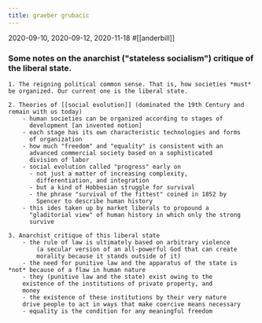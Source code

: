 ```yaml
---
title: graeber grubacic
---
```


2020-09-10, 2020-09-12, 2020-11-18 #[[anderbill]]
### Some notes on the anarchist ("stateless socialism") critique of the liberal state.

	1. The reigning political common sense. That is, how societies *must*
	be organized. Our current one is the liberal state.
	
	2. Theories of [[social evolution]] (dominated the 19th Century and
	remain with us today)
		- human societies can be organized according to stages of
          development [an invented notion]
		- each stage has its own characteristic technologies and forms
          of organization
		- how much "freedom" and "equality" is consistent with an
          advanced commercial society based on a sophisticated
          division of labor
		- social evolution called "progress" early on
		  - not just a matter of increasing complexity,
            differentiation, and integration
		  - but a kind of Hobbesian struggle for survival
		  - the phrase "survival of the fittest" coined in 1852 by
            Spencer to describe human history
		- this ides taken up by market liberals to propound a
          "gladitorial view" of human history in which only the strong
          survive
		  
	3. Anarchist critique of this liberal state
		- the rule of law is ultimately based on arbitrary violence
			(a secular version of an all-powerful God that can create
			morality because it stands outside of it)
		- the need for punitive law and the apparatus of the state is *not* because of a flaw in human nature
		- they (punitive law and the state) exist owing to the
		existence of the institutions of private property, and
		money
		- the existence of these institutions by their very nature
		drive people to act in ways that make coercive means necessary
		- equality is the condition for any meaningful freedom
